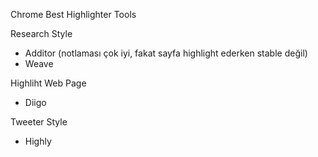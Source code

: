 



Chrome Best Highlighter Tools

Research Style
- Additor    (notlaması çok iyi, fakat sayfa highlight ederken stable değil)
- Weave
  
Highliht Web Page
- Diigo

Tweeter Style
- Highly